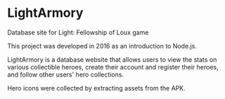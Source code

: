# LightArmory
Database site for Light: Fellowship of Loux game

This project was developed in 2016 as an introduction to Node.js.

LightArmory is a database website that allows users to view the stats on various collectible heroes, create their account and register their heroes, and follow other users' hero collections.

Hero icons were collected by extracting assets from the APK.
